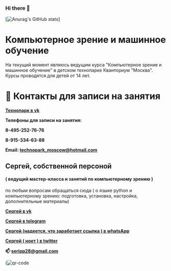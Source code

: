 ### Hi there 👋


[![Anurag's GitHub stats](https://github-readme-stats.vercel.app/api?username=i-sergh)]


<!--(https://github.com/anuraghazra/github-readme-stats) -->

#  Компьютерное зрение и машинное обучение

На текущий момент являюсь ведущим курса "Компьютерное зрение и машинное обучение" в детском технопарке Кванториум "Москва".
Курсы проводятся для детей от 14 лет.

# 💬 Контакты для записи на занятия
<b><a href= https://vk.com/technopark_moscow> Технопарк в vk</a> <p></b>
<b>Телефоны для записи на занятия:</b>
<b><p>8-495-252-76-76 </p></b>
<b><p>8-915-334-63-88 </p></b>

<b><p> Email: technopark_moscow@hotmail.com </p></b>


## Сергей, собственной персоной 
#### ( ведущий мастер-класса и занятий по компьютерному зрению )

<p> по любым вопросам обращаться сюда (  о языке python и компьютерному зрению: подготовка, установка, настройка, дополнительные материалы) </p>

<b><a href= https://vk.com/serghjo> Сергей в vk</a> <p></b>
<b><a href= https://t.me/SergIppolitov> Сергей в telegram</a> <p></b>
<b><a href= https://wa.me/qr/QGXH5YUT63ERF1> Сергей (надеется, что заработает ссылка ) в whatsApp </a> <p></b>
<b><a href= https://twitter.com/SerghjyStrange> Сергей ( ноет ) в twitter</a> <p></b>

<b> <p> 📫 seripp28@gmail.com</p></b>

(![qr-code](https://user-images.githubusercontent.com/63306343/187027557-0e482288-1ab4-458b-9cbc-17059fefa034.gif)

<!--
**i-sergh/i-sergh** is a ✨ _special_ ✨ repository because its `README.md` (this file) appears on your GitHub profile.

Here are some ideas to get you started:

- 🔭 I’m currently working on ...
- 🌱 I’m currently learning ...
- 👯 I’m looking to collaborate on ...
- 🤔 I’m looking for help with ...
- 💬 Ask me about ...
- 📫 How to reach me: ...
- 😄 Pronouns: ...
- ⚡ Fun fact: ...
-->
